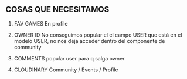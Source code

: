 ## COSAS QUE NECESITAMOS
1. FAV GAMES
En profile

2. OWNER ID
No conseguimos popular el el campo USER que está en el modelo USER, no nos deja acceder dentro del componente de 
community

3. COMMENTS
popular user para q salga owner

4. CLOUDINARY
Community / Events / Profile

